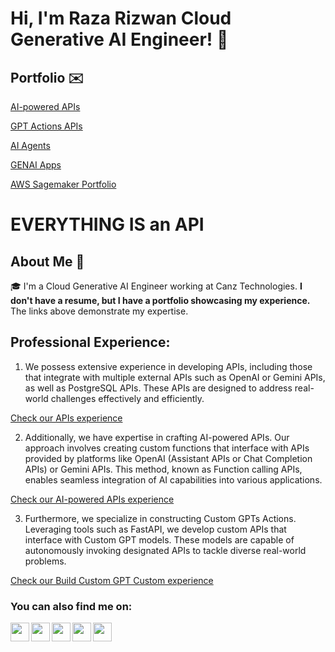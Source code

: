 # Hi, I'm **Raza Rizwan** Cloud Generative AI Engineer! 👋

## Portfolio ✉️

[AI-powered APIs]()

[GPT Actions APIs]()

[AI Agents]()

[GENAI Apps]()

[AWS Sagemaker Portfolio]()

# **EVERYTHING IS an API**

## About Me 🚀
🎓 I'm a Cloud Generative AI Engineer working at Canz Technologies. **I don't have a resume, but I have a portfolio showcasing my experience.** The links above demonstrate my expertise.</br>

## Professional Experience:

1. We possess extensive experience in developing APIs, including those that integrate with multiple external APIs such as OpenAI or Gemini APIs, as well as PostgreSQL APIs. These APIs are designed to address real-world challenges effectively and efficiently.

[Check our APIs experience]()

2. Additionally, we have expertise in crafting AI-powered APIs. Our approach involves creating custom functions that interface with APIs provided by platforms like OpenAI (Assistant APIs or Chat Completion APIs) or Gemini APIs. This method, known as Function calling APIs, enables seamless integration of AI capabilities into various applications.

[Check our AI-powered APIs experience]()

3. Furthermore, we specialize in constructing Custom GPTs Actions. Leveraging tools such as FastAPI, we develop custom APIs that interface with Custom GPT models. These models are capable of autonomously invoking designated APIs to tackle diverse real-world problems.

[Check our Build Custom GPT Custom experience]()</br>

### You can also find me on:

<a href="[https://www.linkedin.com/in/raza-rizwan](https://www.linkedin.com/in/raza-rizwan98/)">
  <img align="left" width="30px" src="https://img.icons8.com/color/48/000000/linkedin.png"  />
</a>
<a href="rrizwan1998@gmail.com">
  <img align="left" width="30px" src="https://img.icons8.com/fluent/48/000000/gmail.png" />
</a>
<a href="[https://m.facebook.com/raza.rizwan.7798](https://www.facebook.com/MLservicess)">
  <img align="left" width="30px" src="https://img.icons8.com/fluent/48/000000/facebook.png" />
</a>
<a href="[https://www.linkedin.com/in/raza-rizwan98/](https://www.instagram.com/rrizwan.98/)">
  <img align="left" width="30px" src="https://img.icons8.com/fluent/48/000000/twitter.png"  />
</a>
<a href="[https://www.linkedin.com/in/raza-rizwan98/](https://twitter.com/ML_model_maker)">
  <img align="left" width="30px" src="https://img.icons8.com/fluent/48/000000/instagram-new.png"  />
</a>
</br>
